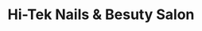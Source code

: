 ---
title: "Hi-Tek Nails & Besuty Salon"
url: /parkville/hi-tek-nails-and-besuty-salon/
shop: beauty
---
